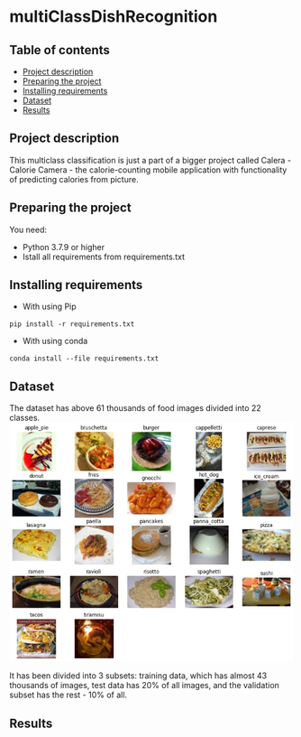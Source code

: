 # multiClassDishRecognition
## Table of contents
* [Project description](#project-description)
* [Preparing the project](#Preparing-the-project)
* [Installing requirements](#Installing-requirements)
* [Dataset](#Dataset)
* [Results](#Results)

## Project description
This multiclass classification is just a part of a bigger project called Calera - Calorie Camera - the calorie-counting mobile application with functionality of predicting calories from picture.



## Preparing the project
You need:
* Python 3.7.9 or higher 
* Istall all requirements from requirements.txt




## Installing requirements
* With using Pip
```
pip install -r requirements.txt
```

* With using conda
```
conda install --file requirements.txt
```




## Dataset
The dataset has above 61 thousands of food images divided into 22 classes.
<kbd><img src="./imgs/classes.jpg" alt="Classes"></kbd>

It has been divided into 3 subsets: training data, which has almost 43 thousands of images,
test data has 20% of all images, and the validation subset has the rest - 10% of all.




## Results

